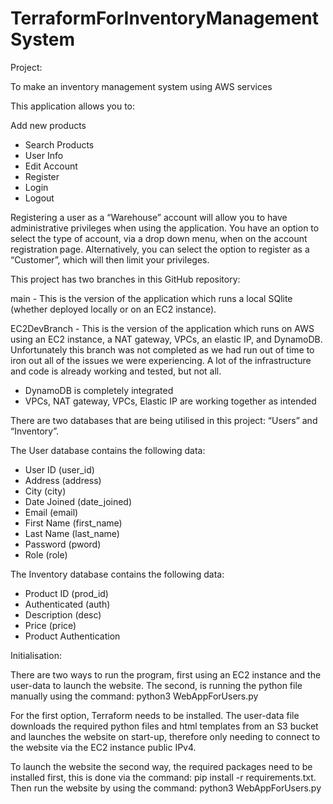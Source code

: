 # TerraformForInventoryManagementSystem

Project:

To make an inventory management system using AWS services

This application allows you to:

Add new products
- Search Products
- User Info
- Edit Account
- Register
- Login
- Logout

Registering a user as a “Warehouse” account will allow you to have administrative privileges when using the application. You have an option to select the type of account, via a drop down menu, when on the account registration page. Alternatively, you can select the option to register as a “Customer”, which will then limit your privileges. 

This project has two branches in this GitHub repository: 

main - This is the version of the application which runs a local SQlite (whether deployed locally or on an EC2 instance).

EC2DevBranch - This is the version of the application which runs on AWS using an EC2 instance, a NAT gateway, VPCs, an elastic IP, and DynamoDB. Unfortunately this branch was not completed as we had run out of time to iron out all of the issues we were experiencing. A lot of the infrastructure and code is already working and tested, but not all.

- DynamoDB is completely integrated
- VPCs, NAT gateway, VPCs, Elastic IP are working together as intended

There are two databases that are being utilised in this project: “Users” and “Inventory”.

The User database contains the following data: 
- User ID (user_id)
- Address (address)
- City (city)
- Date Joined (date_joined)
- Email (email)
- First Name (first_name)
- Last Name (last_name)
- Password (pword)
- Role (role)

The Inventory database contains the following data:
- Product ID (prod_id)
- Authenticated (auth)
- Description (desc)
- Price (price)
- Product Authentication 


Initialisation:

There are two ways to run the program, first using an EC2 instance and the user-data to launch the website. The second, is running the python file manually using the command: python3 WebAppForUsers.py

For the first option, Terraform needs to be installed. The user-data file downloads the required python files and html templates from an S3 bucket and launches the website on start-up, therefore only needing to connect to the website via the EC2 instance public IPv4.

To launch the website the second way, the required packages need to be installed first, this is done via the command: pip install -r requirements.txt. Then run the website by using the command: python3 WebAppForUsers.py
 

